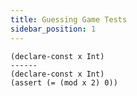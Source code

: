```yaml
---
title: Guessing Game Tests
sidebar_position: 1
---
```


```z3-duo
(declare-const x Int)
------
(declare-const x Int)
(assert (= (mod x 2) 0))
```
